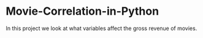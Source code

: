 # Movie-Correlation-in-Python
In this project we look at what variables affect the gross revenue of movies.
